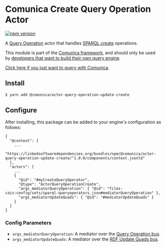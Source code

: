 # Comunica Create Query Operation Actor

[![npm version](https://badge.fury.io/js/%40comunica%2Factor-query-operation-update-create.svg)](https://www.npmjs.com/package/@comunica/actor-query-operation-update-create)

A [Query Operation](https://github.com/comunica/comunica/tree/master/packages/bus-query-operation) actor that
handles [SPARQL create](https://www.w3.org/TR/sparql11-update/#create) operations.

This module is part of the [Comunica framework](https://github.com/comunica/comunica),
and should only be used by [developers that want to build their own query engine](https://comunica.dev/docs/modify/).

[Click here if you just want to query with Comunica](https://comunica.dev/docs/query/).

## Install

```bash
$ yarn add @comunica/actor-query-operation-update-create
```

## Configure

After installing, this package can be added to your engine's configuration as follows:
```text
{
  "@context": [
    ...
    "https://linkedsoftwaredependencies.org/bundles/npm/@comunica/actor-query-operation-update-create/^1.0.0/components/context.jsonld"  
  ],
  "actors": [
    ...
    {
      "@id": "#myCreateQueryOperator",
      "@type": "ActorQueryOperationCreate",
      "args_mediatorQueryOperation": { "@id": "files-cais:config/sets/sparql-queryoperators.json#mediatorQueryOperation" },
      "args_mediatorUpdateQuads": { "@id": "#mediatorUpdateQuads" }
    }
  ]
}
```

### Config Parameters

* `args_mediatorQueryOperation`: A mediator over the [Query Operation bus](https://github.com/comunica/comunica/tree/master/packages/bus-query-operation).
* `args_mediatorUpdateQuads`: A mediator over the [RDF Update Quads bus](https://github.com/comunica/comunica/tree/master/packages/bus-rdf-update-quads).
